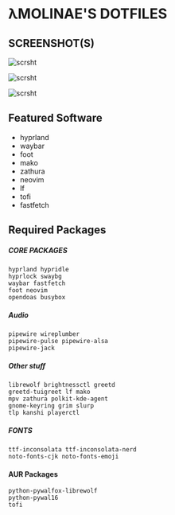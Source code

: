 # λMOLINAE'S DOTFILES
## SCREENSHOT(S)
![scrsht](https://i.tohru.party/OvrtJQvgmsyNziSrWSnoEghFdJIQ.png)

![scrsht](https://i.tohru.party/WZkZtSXahjvrksIDoDznTgdxkTqXXM.png)

![scrsht](https://i.tohru.party/hInSfxGEJJJWRuIOZMjpDDMMfdLsH.png)

## Featured Software
- hyprland
- waybar
- foot
- mako
- zathura
- neovim
- lf
- tofi
- fastfetch

## Required Packages
##### CORE PACKAGES
```
hyprland hypridle
hyprlock swaybg
waybar fastfetch
foot neovim
opendoas busybox
```

##### Audio
```
pipewire wireplumber
pipewire-pulse pipewire-alsa
pipewire-jack
```

##### Other stuff
```
librewolf brightnessctl greetd
greetd-tuigreet lf mako
mpv zathura polkit-kde-agent
gnome-keyring grim slurp
tlp kanshi playerctl
```

##### FONTS
```
ttf-inconsolata ttf-inconsolata-nerd
noto-fonts-cjk noto-fonts-emoji
```

#### AUR Packages
```
python-pywalfox-librewolf
python-pywal16
tofi
```
